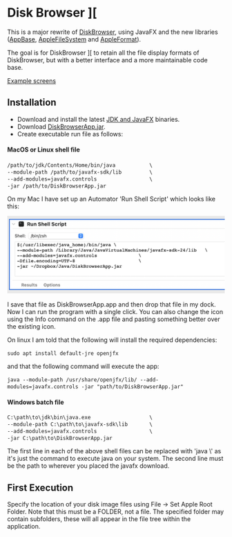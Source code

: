 # Disk Browser ][
This is a major rewrite of [DiskBrowser](https://github.com/dmolony/diskbrowser), using JavaFX and the new libraries ([AppBase](https://github.com/dmolony/AppBase), 
[AppleFileSystem](https://github.com/dmolony/AppleFileSystem) and 
[AppleFormat](https://github.com/dmolony/AppleFormat)).
  
The goal is for DiskBrowser ][ to retain all the file display formats of DiskBrowser, but  with a better interface and a more maintainable code base.

[Example screens](resources/screens.md)

## Installation
- Download and install the latest [JDK and JavaFX](https://jdk.java.net/) binaries.
- Download [DiskBrowserApp.jar](https://github.com/dmolony/DiskBrowser2/releases).
- Create executable run file as follows:  

#### MacOS or Linux shell file
```
/path/to/jdk/Contents/Home/bin/java           \
--module-path /path/to/javafx-sdk/lib         \
--add-modules=javafx.controls                 \
-jar /path/to/DiskBrowserApp.jar
```  
On my Mac I have set up an Automator 'Run Shell Script' which looks like this:

![Automator](resources/automator.png?raw=true "Automator script")

I save that file as DiskBrowserApp.app and then drop that file in my dock. Now I can run the program with a single click. You can also change the icon using the Info command on the .app file and pasting something better over the existing icon.

On linux I am told that the following will install the required dependencies:
```
sudo apt install default-jre openjfx
```
and that the following command will execute the app:
```
java --module-path /usr/share/openjfx/lib/ --add-modules=javafx.controls -jar "path/to/DiskBrowserApp.jar"
``` 

#### Windows batch file
```
C:\path\to\jdk\bin\java.exe                   \
--module-path C:\path\to\javafx-sdk\lib       \
--add-modules=javafx.controls                 \
-jar C:\path\to\DiskBrowserApp.jar
```

The first line in each of the above shell files can be replaced with 'java   \\' as it's just the command to execute java on your system. The second line must be the path to wherever you placed the javafx download.

## First Execution
Specify the location of your disk image files using File -> Set Apple Root Folder. Note that this must be a FOLDER, not a file. The specified folder may contain subfolders, these will all appear in the file tree within the application.
